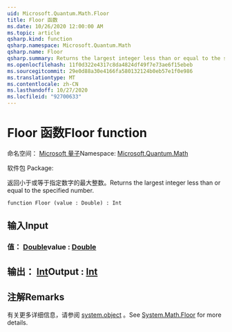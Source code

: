 ```yaml
---
uid: Microsoft.Quantum.Math.Floor
title: Floor 函数
ms.date: 10/26/2020 12:00:00 AM
ms.topic: article
qsharp.kind: function
qsharp.namespace: Microsoft.Quantum.Math
qsharp.name: Floor
qsharp.summary: Returns the largest integer less than or equal to the specified number.
ms.openlocfilehash: 11f0d322e4317c8da4824df49f7e73ae6f15ebeb
ms.sourcegitcommit: 29e0d88a30e4166fa580132124b0eb57e1f0e986
ms.translationtype: MT
ms.contentlocale: zh-CN
ms.lasthandoff: 10/27/2020
ms.locfileid: "92700633"
---
```

# <a name="floor-function"></a><span data-ttu-id="8dd83-102">Floor 函数</span><span class="sxs-lookup"><span data-stu-id="8dd83-102">Floor function</span></span>

<span data-ttu-id="8dd83-103">命名空间： [Microsoft 量子](xref:Microsoft.Quantum.Math)</span><span class="sxs-lookup"><span data-stu-id="8dd83-103">Namespace: [Microsoft.Quantum.Math](xref:Microsoft.Quantum.Math)</span></span>

<span data-ttu-id="8dd83-104">软件包 [](https://nuget.org/packages/)</span><span class="sxs-lookup"><span data-stu-id="8dd83-104">Package: [](https://nuget.org/packages/)</span></span>


<span data-ttu-id="8dd83-105">返回小于或等于指定数字的最大整数。</span><span class="sxs-lookup"><span data-stu-id="8dd83-105">Returns the largest integer less than or equal to the specified number.</span></span>

```qsharp
function Floor (value : Double) : Int
```


## <a name="input"></a><span data-ttu-id="8dd83-106">输入</span><span class="sxs-lookup"><span data-stu-id="8dd83-106">Input</span></span>

### <a name="value--double"></a><span data-ttu-id="8dd83-107">值： [Double](xref:microsoft.quantum.lang-ref.double)</span><span class="sxs-lookup"><span data-stu-id="8dd83-107">value : [Double](xref:microsoft.quantum.lang-ref.double)</span></span>





## <a name="output--int"></a><span data-ttu-id="8dd83-108">输出： [Int](xref:microsoft.quantum.lang-ref.int)</span><span class="sxs-lookup"><span data-stu-id="8dd83-108">Output : [Int](xref:microsoft.quantum.lang-ref.int)</span></span>



## <a name="remarks"></a><span data-ttu-id="8dd83-109">注解</span><span class="sxs-lookup"><span data-stu-id="8dd83-109">Remarks</span></span>

<span data-ttu-id="8dd83-110">有关更多详细信息，请参阅 [system.object](https://docs.microsoft.com/dotnet/api/system.math.floor) 。</span><span class="sxs-lookup"><span data-stu-id="8dd83-110">See [System.Math.Floor](https://docs.microsoft.com/dotnet/api/system.math.floor) for more details.</span></span>